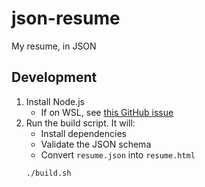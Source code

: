 # json-resume

My resume, in JSON

## Development

1. Install Node.js
    - If on WSL, see [this GitHub issue](https://github.com/Microsoft/WSL/issues/3111)
1. Run the build script. It will:
    - Install dependencies
    - Validate the JSON schema
    - Convert `resume.json` into `resume.html`
    ```
    ./build.sh
    ```
